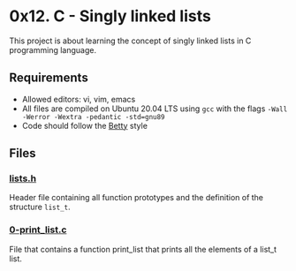 # 0x12. C - Singly linked lists

This project is about learning the concept of singly linked lists in C programming language.

## Requirements

- Allowed editors: vi, vim, emacs
- All files are compiled on Ubuntu 20.04 LTS using `gcc` with the flags `-Wall -Werror -Wextra -pedantic -std=gnu89`
- Code should follow the [Betty](https://github.com/holbertonschool/Betty) style

## Files

### [lists.h](./lists.h)
Header file containing all function prototypes and the definition of the structure `list_t`.

### [0-print_list.c](./0-print_list.c)
File that contains a function print_list that prints all the elements of a list_t list.


